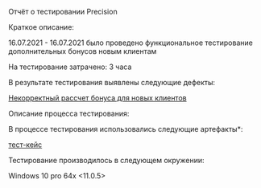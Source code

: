  
Отчёт о тестировании Precision

Краткое описание:


16.07.2021 - 16.07.2021 было проведено функциональное тестирование дополнительных бонусов новым клиентам

На тестирование затрачено: 3 часа

В результате тестирования выявлены следующие дефекты:

[Некорректный рассчет бонуса для новых клиентов](https://github.com/AlexeyPotapenko/HWjava2.2/issues/1)


Описание процесса тестирования:

В процессе тестирования использовались следующие артефакты*:

[тест-кейс](https://docs.google.com/spreadsheets/d/1AlKYIjc8tNUUDGFRJLfQ5j79sSi4fNZtNWJv1APkj6A/edit#gid=0)


Тестирование производилось в следующем окружении:


Windows 10 pro 64x
<11.0.5>
